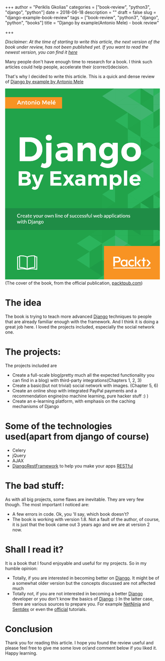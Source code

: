 +++
author = "Periklis Gkolias"
categories = ["book-review", "python3", "django", "python"]
date = 2018-06-18
description = ""
draft = false
slug = "django-example-book-review"
tags = ["book-review", "python3", "django", "python", "books"]
title = "Django by example(Antonio Mele) - book review"

+++

*Disclaimer: At the time of starting to write this article, the next version of the book under review, has not been published yet. If you want to read the newest version, you can find it [here](https://amzn.to/2HX34H7)*

Many people don't have enough time to research for a book. I think such articles could help people, accelerate their (correct)decision.

That's why I decided to write this article. This is a quick and dense review of [Django by example by Antonio Mele](https://amzn.to/2HXmwUm)

![9781784391911](/img/2018/06/9781784391911.png)
(The cover of the book, from the official publication, [packtpub.com](http://packtpub.com))

# The idea
The book is trying to teach more advanced [Django](https://www.djangoproject.com/) techniques to people that are already familiar enough with the framework. And I think it is doing a great job here. I loved the projects included, especially the social network one.

# The projects:
The projects included are
* Create a full-scale blog(pretty much all the expected functionality you can find in a blog) with third-party integrations(Chapters 1, 2, 3)
* Create a basic(but not trivial) social network with images. (Chapter 5, 6)
* Create an online shop with integrated PayPal payments and a recommendation engine(no machine learning, pure hacker stuff :) )
* Create an e-learning platform, with emphasis on the caching mechanisms of Django

# Some of the technologies used(apart from django of course)
* Celery
* jQuery
* AJAX
* [DjangoRestFramework](http://www.django-rest-framework.org/) to help you make your apps [RESTful](https://searchmicroservices.techtarget.com/definition/RESTful-API)

# The bad stuff:
As with all big projects, some flaws are inevitable. They are very few though. The most important I noticed are:
* A few errors in code. Ok, you 'll say, which book doesn't?
* The book is working with version 1.8. Not a fault of the author, of course, it is just that the book came out 3 years ago and we are at version 2 now.

# Shall I read it?
It is a book that I found enjoyable and useful for my projects. 
So in my humble opinion:
* Totally, if you are interested in becoming better on [Django](https://www.djangoproject.com/). It might be of a somewhat older version but the concepts discussed are not affected much
* Totally not, if you are not interested in becoming a better [Django](https://www.djangoproject.com/) developer or you don't know the basics of [Django](https://www.djangoproject.com/) :) In the latter case, there are various sources to prepare you. For example [NetNinja](https://www.youtube.com/playlist?list=PL4cUxeGkcC9ib4HsrXEYpQnTOTZE1x0uc) and [Sentdex](https://www.youtube.com/playlist?list=PLQVvvaa0QuDeA05ZouE4OzDYLHY-XH-Nd) or even the [official](https://docs.djangoproject.com/en/2.0/intro/tutorial01/) tutorials.

# Conclusion
Thank you for reading this article. I hope you found the review useful and please feel free to give me some love or/and comment below if you liked it. Happy learning.
